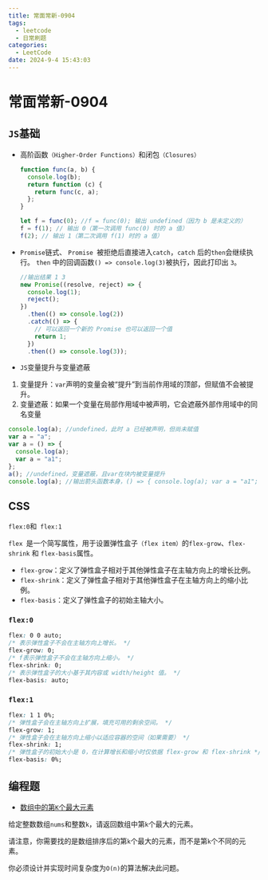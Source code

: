 ```yaml
---
title: 常面常新-0904
tags:
  - leetcode
  - 日常刷题
categories:
  - LeetCode
date: 2024-9-4 15:43:03
---
```


<!-- @format -->

# 常面常新-0904

## `JS`基础

- 高阶函数`（Higher-Order Functions）`和闭包`（Closures）`

  ```js
  function func(a, b) {
    console.log(b);
    return function (c) {
      return func(c, a);
    };
  }

  let f = func(0); //f = func(0); 输出 undefined（因为 b 是未定义的）
  f = f(1); // 输出 0（第一次调用 func(0) 时的 a 值）
  f(2); // 输出 1（第二次调用 f(1) 时的 a 值）
  ```

- `Promise`链式、
  `Promise `被拒绝后直接进入`catch`，`catch` 后的`then`会继续执行。
  `then` 中的回调函数`() => console.log(3)`被执行，因此打印出 `3`。

  ```js
  //输出结果 1 3
  new Promise((resolve, reject) => {
    console.log(1);
    reject();
  })
    .then(() => console.log(2))
    .catch(() => {
      // 可以返回一个新的 Promise 也可以返回一个值
      return 1;
    })
    .then(() => console.log(3));
  ```

- `JS`变量提升与变量遮蔽

1. 变量提升：`var`声明的变量会被“提升”到当前作用域的顶部，但赋值不会被提升。
2. 变量遮蔽：如果一个变量在局部作用域中被声明，它会遮蔽外部作用域中的同名变量

```js
console.log(a); //undefined，此时 a 已经被声明，但尚未赋值
var a = "a";
var a = () => {
  console.log(a);
  var a = "a1";
};
a(); //undefined，变量遮蔽，且var在块内被变量提升
console.log(a); //输出箭头函数本身，() => { console.log(a); var a = "a1"; }
```

## CSS

`flex:0`和` flex:1`

`flex `是一个简写属性，用于设置弹性盒子`（flex item）`的`flex-grow`、`flex-shrink` 和 `flex-basis`属性。

- `flex-grow`：定义了弹性盒子相对于其他弹性盒子在主轴方向上的增长比例。
- `flex-shrink`：定义了弹性盒子相对于其他弹性盒子在主轴方向上的缩小比例。
- `flex-basis`：定义了弹性盒子的初始主轴大小。

### `flex:0`

```css
flex: 0 0 auto;
/* 表示弹性盒子不会在主轴方向上增长。 */
flex-grow: 0;
/* f表示弹性盒子不会在主轴方向上缩小。 */
flex-shrink: 0;
/* 表示弹性盒子的大小基于其内容或 width/height 值。 */
flex-basis: auto;
```

### `flex:1`

```css
flex: 1 1 0%;
/* 弹性盒子会在主轴方向上扩展，填充可用的剩余空间。 */
flex-grow: 1;
/* 弹性盒子会在主轴方向上缩小以适应容器的空间（如果需要） */
flex-shrink: 1;
/* 弹性盒子的初始大小是 0，在计算增长和缩小时仅依据 flex-grow 和 flex-shrink */
flex-basis: 0%;
```

## 编程题

- [数组中的第`K`个最大元素](https://zzzj.blog/algorithm/LeetcCode/leetcode-20240422.html#%E9%A2%98%E7%9B%AE%E8%AF%A6%E6%83%85)

给定整数数组`nums`和整数`k`，请返回数组中第`k`个最大的元素。

请注意，你需要找的是数组排序后的第`k`个最大的元素，而不是第`k`个不同的元素。

你必须设计并实现时间复杂度为`O(n)`的算法解决此问题。
